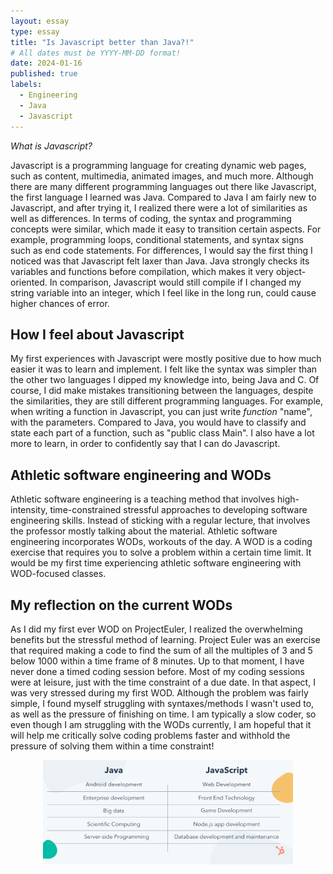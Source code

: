 ```yaml
---
layout: essay
type: essay
title: "Is Javascript better than Java?!"
# All dates must be YYYY-MM-DD format!
date: 2024-01-16
published: true
labels:
  - Engineering
  - Java
  - Javascript
---
```


*What is Javascript?*

Javascript is a programming language for creating dynamic web pages, such as content, multimedia, animated images, and much more. Although there are many different programming languages out there like Javascript, the first language I learned was Java. Compared to Java I am fairly new to Javascript, and after trying it, I realized there were a lot of similarities as well as differences. In terms of coding, the syntax and programming concepts were similar, which made it easy to transition certain aspects. For example, programming loops, conditional statements, and syntax signs such as end code statements.
For differences, I would say the first thing I noticed was that Javascript felt laxer than Java. Java strongly checks its variables and functions before compilation, which makes it very object-oriented. In comparison, Javascript would still compile if I changed my string variable into an integer, which I feel like in the long run, could cause higher chances of error.

## How I feel about Javascript

My first experiences with Javascript were mostly positive due to how much easier it was to learn and implement. I felt like the syntax was simpler than the other two languages I dipped my knowledge into, being Java and C. Of course, I did make mistakes transitioning between the languages, despite the similarities, they are still different programming languages. For example, when writing a function in Javascript, you can just write *function* "name", with the parameters. Compared to Java, you would have to classify and state each part of a function, such as "public class Main". I also have a lot more to learn, in order to confidently say that I can do Javascript.

## Athletic software engineering and WODs

  Athletic software engineering is a teaching method that involves high-intensity, time-constrained stressful approaches to developing software engineering skills. Instead of sticking with a regular lecture, that involves the professor mostly talking about the material. Athletic software engineering incorporates WODs, workouts of the day. A WOD is a coding exercise that requires you to solve a problem within a certain time limit. It would be my first time experiencing athletic software engineering with WOD-focused classes.

## My reflection on the current WODs

  As I did my first ever WOD on ProjectEuler, I realized the overwhelming benefits but the stressful method of learning. Project Euler was an exercise that required making a code to find the sum of all the multiples of 3 and 5 below 1000 within a time frame of 8 minutes. Up to that moment, I have never done a timed coding session before. Most of my coding sessions were at leisure, just with the time constraint of a due date. In that aspect, I was very stressed during my first WOD. Although the problem was fairly simple, I found myself struggling with syntaxes/methods I wasn't used to, as well as the pressure of finishing on time. I am typically a slow coder, so even though I am struggling with the WODs currently, I am hopeful that it will help me critically solve coding problems faster and withhold the pressure of solving them within a time constraint!

<p align="center">
<img width="400px" class="rounded float-start pe-4" src="../img/Java vs Javascript.webp">
</p>
